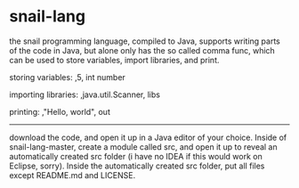 # snail-lang
the snail programming language, compiled to Java, supports writing parts of the code in Java, but alone only has the so called comma func, which can be used to store variables, import libraries, and print.

storing variables:
,5, int number

importing libraries:
,java.util.Scanner, libs

printing:
,"Hello, world", out

----------------------------------------------------------------------------------------------------------------------------------------------------

download the code, and open it up in a Java editor of your choice. Inside of snail-lang-master, create a module called src, and open it up to reveal an automatically created src folder (i have no IDEA if this would work on Eclipse, sorry). Inside the automatically created src folder, put all files except README.md and LICENSE. 
